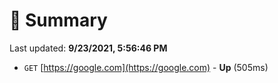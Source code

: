 # 📖 Summary
Last updated: **9/23/2021, 5:56:46 PM**

- `GET` [https://google.com](https://google.com) - **Up** (505ms)
